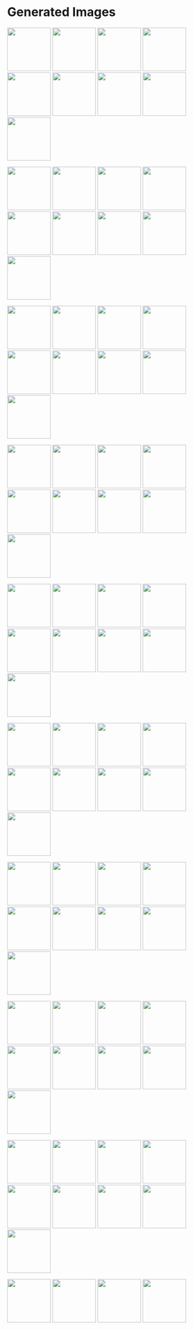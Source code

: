 # Generated Images



<img src="2025_09_30_01.webp" width="100"/> <img src="2025_09_30_02.webp" width="100"/> <img src="2025_09_30_03.webp" width="100"/> <img src="2025_09_30_04.webp" width="100"/> <img src="2025_09_30_05.webp" width="100"/> <img src="2025_09_30_06.webp" width="100"/> <img src="2025_09_30_07.webp" width="100"/> <img src="2025_09_30_08.webp" width="100"/> <img src="2025_09_30_09.webp" width="100"/>

<img src="2025_09_30_10.webp" width="100"/> <img src="2025_09_30_11.webp" width="100"/> <img src="2025_09_30_12.webp" width="100"/> <img src="2025_09_30_13.webp" width="100"/> <img src="2025_09_30_14.webp" width="100"/> <img src="2025_09_30_15.webp" width="100"/> <img src="2025_09_30_16.webp" width="100"/> <img src="2025_09_30_17.webp" width="100"/> <img src="2025_09_30_18.webp" width="100"/>

<img src="2025_09_30_19.webp" width="100"/> <img src="2025_09_30_20.webp" width="100"/> <img src="2025_09_30_21.webp" width="100"/> <img src="2025_09_30_22.webp" width="100"/> <img src="2025_09_30_23.webp" width="100"/> <img src="2025_09_30_24.webp" width="100"/> <img src="2025_09_30_25.webp" width="100"/> <img src="2025_09_30_26.webp" width="100"/> <img src="2025_09_30_27.webp" width="100"/>

<img src="2025_09_30_28.webp" width="100"/> <img src="2025_09_30_29.webp" width="100"/> <img src="2025_09_30_30.webp" width="100"/> <img src="2025_09_30_31.webp" width="100"/> <img src="2025_09_30_32.webp" width="100"/> <img src="2025_09_30_33.webp" width="100"/> <img src="2025_09_30_34.webp" width="100"/> <img src="2025_09_30_35.webp" width="100"/> <img src="2025_09_30_36.webp" width="100"/>

<img src="2025_09_30_37.webp" width="100"/> <img src="2025_09_30_38.webp" width="100"/> <img src="2025_09_30_39.webp" width="100"/> <img src="2025_09_30_40.webp" width="100"/> <img src="2025_09_30_41.webp" width="100"/> <img src="2025_09_30_42.webp" width="100"/> <img src="2025_09_30_43.webp" width="100"/> <img src="2025_09_30_44.webp" width="100"/> <img src="2025_09_30_45.webp" width="100"/>

<img src="2025_09_30_46.webp" width="100"/> <img src="2025_09_30_47.webp" width="100"/> <img src="2025_09_30_48.webp" width="100"/> <img src="2025_09_30_49.webp" width="100"/> <img src="2025_09_30_50.webp" width="100"/> <img src="2025_09_30_51.webp" width="100"/> <img src="2025_09_30_52.webp" width="100"/> <img src="2025_09_30_53.webp" width="100"/> <img src="2025_09_30_54.webp" width="100"/>

<img src="2025_09_30_55.webp" width="100"/> <img src="2025_09_30_56.webp" width="100"/> <img src="2025_09_30_57.webp" width="100"/> <img src="2025_09_30_58.webp" width="100"/> <img src="2025_09_30_59.webp" width="100"/> <img src="2025_09_30_60.webp" width="100"/> <img src="2025_09_30_61.webp" width="100"/> <img src="2025_09_30_62.webp" width="100"/> <img src="2025_09_30_63.webp" width="100"/>

<img src="2025_09_30_64.webp" width="100"/> <img src="2025_09_30_65.webp" width="100"/> <img src="2025_09_30_66.webp" width="100"/> <img src="2025_09_30_67.webp" width="100"/> <img src="2025_09_30_68.webp" width="100"/> <img src="2025_09_30_69.webp" width="100"/> <img src="2025_09_30_70.webp" width="100"/> <img src="2025_09_30_71.webp" width="100"/> <img src="2025_09_30_72.webp" width="100"/>

<img src="2025_09_30_73.webp" width="100"/> <img src="2025_09_30_74.webp" width="100"/> <img src="2025_09_30_75.webp" width="100"/> <img src="2025_09_30_76.webp" width="100"/> <img src="2025_09_30_77.webp" width="100"/> <img src="2025_09_30_78.webp" width="100"/> <img src="2025_09_30_79.webp" width="100"/> <img src="2025_09_30_80.webp" width="100"/> <img src="2025_09_30_81.webp" width="100"/>

<img src="2025_09_30_82.webp" width="100"/> <img src="2025_09_30_83.webp" width="100"/> <img src="2025_09_30_84.webp" width="100"/> <img src="2025_09_30_85.webp" width="100"/>